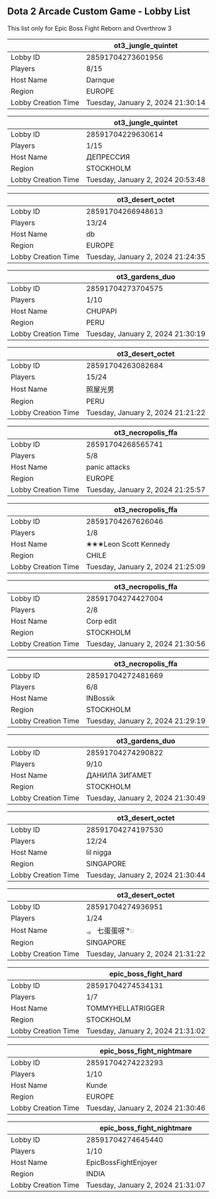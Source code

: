 ## Dota 2 Arcade Custom Game - Lobby List

This list only for Epic Boss Fight Reborn and Overthrow 3

|  | ot3_jungle_quintet |
| ------ | ------ |
| Lobby ID | 28591704273601956 |
| Players | 8/15 |
| Host Name | Darnque |
| Region | EUROPE |
| Lobby Creation Time | Tuesday, January 2, 2024 21:30:14 |


|  | ot3_jungle_quintet |
| ------ | ------ |
| Lobby ID | 28591704229630614 |
| Players | 1/15 |
| Host Name | ДЕПРЕССИЯ |
| Region | STOCKHOLM |
| Lobby Creation Time | Tuesday, January 2, 2024 20:53:48 |


|  | ot3_desert_octet |
| ------ | ------ |
| Lobby ID | 28591704266948613 |
| Players | 13/24 |
| Host Name | db |
| Region | EUROPE |
| Lobby Creation Time | Tuesday, January 2, 2024 21:24:35 |


|  | ot3_gardens_duo |
| ------ | ------ |
| Lobby ID | 28591704273704575 |
| Players | 1/10 |
| Host Name | CHUPAPI |
| Region | PERU |
| Lobby Creation Time | Tuesday, January 2, 2024 21:30:19 |


|  | ot3_desert_octet |
| ------ | ------ |
| Lobby ID | 28591704263082684 |
| Players | 15/24 |
| Host Name | 照屋光男 |
| Region | PERU |
| Lobby Creation Time | Tuesday, January 2, 2024 21:21:22 |


|  | ot3_necropolis_ffa |
| ------ | ------ |
| Lobby ID | 28591704268565741 |
| Players | 5/8 |
| Host Name | panic attacks |
| Region | EUROPE |
| Lobby Creation Time | Tuesday, January 2, 2024 21:25:57 |


|  | ot3_necropolis_ffa |
| ------ | ------ |
| Lobby ID | 28591704267626046 |
| Players | 1/8 |
| Host Name | ✬✬✬Leon Scott Kennedy |
| Region | CHILE |
| Lobby Creation Time | Tuesday, January 2, 2024 21:25:09 |


|  | ot3_necropolis_ffa |
| ------ | ------ |
| Lobby ID | 28591704274427004 |
| Players | 2/8 |
| Host Name | Corp edit |
| Region | STOCKHOLM |
| Lobby Creation Time | Tuesday, January 2, 2024 21:30:56 |


|  | ot3_necropolis_ffa |
| ------ | ------ |
| Lobby ID | 28591704272481669 |
| Players | 6/8 |
| Host Name | INBossik |
| Region | STOCKHOLM |
| Lobby Creation Time | Tuesday, January 2, 2024 21:29:19 |


|  | ot3_gardens_duo |
| ------ | ------ |
| Lobby ID | 28591704274290822 |
| Players | 9/10 |
| Host Name | ДАНИЛА ЗИГАМЕТ |
| Region | STOCKHOLM |
| Lobby Creation Time | Tuesday, January 2, 2024 21:30:49 |


|  | ot3_desert_octet |
| ------ | ------ |
| Lobby ID | 28591704274197530 |
| Players | 12/24 |
| Host Name | lil nigga |
| Region | SINGAPORE |
| Lobby Creation Time | Tuesday, January 2, 2024 21:30:44 |


|  | ot3_desert_octet |
| ------ | ------ |
| Lobby ID | 28591704274936951 |
| Players | 1/24 |
| Host Name | .。 七蛋蛋呀˙°◌ |
| Region | SINGAPORE |
| Lobby Creation Time | Tuesday, January 2, 2024 21:31:22 |


|  | epic_boss_fight_hard |
| ------ | ------ |
| Lobby ID | 28591704274534131 |
| Players | 1/7 |
| Host Name | TOMMYHELLATRIGGER |
| Region | STOCKHOLM |
| Lobby Creation Time | Tuesday, January 2, 2024 21:31:02 |


|  | epic_boss_fight_nightmare |
| ------ | ------ |
| Lobby ID | 28591704274223293 |
| Players | 1/10 |
| Host Name | Kunde |
| Region | EUROPE |
| Lobby Creation Time | Tuesday, January 2, 2024 21:30:46 |


|  | epic_boss_fight_nightmare |
| ------ | ------ |
| Lobby ID | 28591704274645440 |
| Players | 1/10 |
| Host Name | EpicBossFightEnjoyer |
| Region | INDIA |
| Lobby Creation Time | Tuesday, January 2, 2024 21:31:07 |


